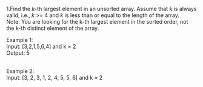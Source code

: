 1.Find the *k*-th largest element in an unsorted array. Assume that *k* is always valid, i.e., *k* >= 4 and *k* is less than or equal to the length of the array.
<br>Note: You are looking for the k-th largest element in the sorted order, not the k-th distinct element of the array.

Example 1: <br>
Input: [3,2,1,5,6,4] and k = 2 <br>
Output: 5

<br>
Example 2: <br>
Input: [3, 2, 3, 1, 2, 4, 5, 5, 6] and k = 2